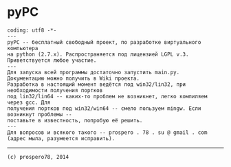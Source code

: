 pyPC
=====
    coding: utf8 -*-
    ---
    pyPC -- бесплатный свободный проект, по разработке виртуального компьютера
    на python (2.7.x). Распространяется под лицензией LGPL v.3. Приветствуется любое участие.
    ---
    Для запуска всей программы достаточно запустить main.py.
    Документацию можно получить в Wiki проекта.
    Разработка в настоящий момент ведётся под win32/lin32, при необходимости получения портков
    под lin32/lin64 -- каких-то проблем не возникнет, легко компиляем через gcc. Для
    получения портков под win32/win64 -- смело пользуем mingw. Если возникнут проблемы --
    поставьте в известность, попробую её решить.
    ---
    Для вопросов и всякого такого -- prospero . 78 . su @ gmail . com
    (адрес мыла, разумеется исправить).

------
    (с) prospero78, 2014
